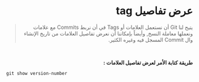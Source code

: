 <div dir="rtl">

# عرض تفاصيل tag

> يتيح لنا Git أن نستعمل العلامات أو Tags في أن نربط Commits مع علامات ونعملها معاملة النسخ, وأيضاً بإمكاننا أن نعرض تفاصيل العلامات من تاريخ الإنشاء وال Commit المسجل فيه وغيره الكثير.

<br>

**طريقة كتابة الأمر لعرض تفاصيل العلامات :**

<div dir="ltr">

```
git show version-number
```
</div>

</div>